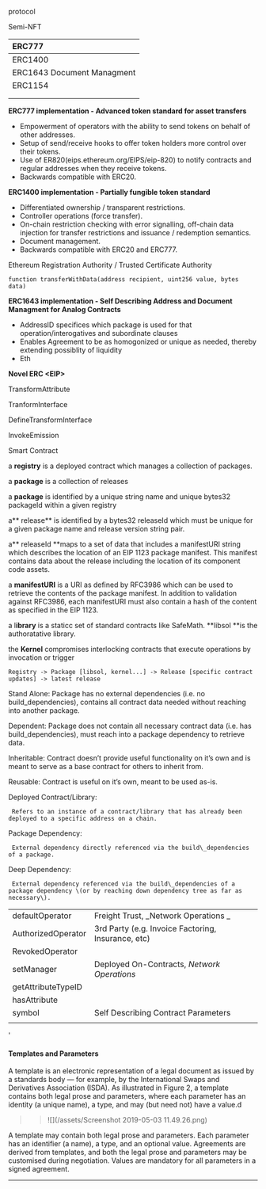 protocol

Semi-NFT

| ERC777 |
| :--- |
| ERC1400 |
| ERC1643 Document Managment |
| ERC1154 |
|  |
|  |

**ERC777 implementation - Advanced token standard for asset transfers**

* Empowerment of operators with the ability to send tokens on behalf of other addresses.
* Setup of send/receive hooks to offer token holders more control over their tokens.
* Use of ER820\(eips.ethereum.org/EIPS/eip-820\) to notify contracts and regular addresses when they receive tokens.
* Backwards compatible with ERC20.

**ERC1400 implementation - Partially fungible token standard**

* Differentiated ownership / transparent restrictions.
* Controller operations \(force transfer\).
* On-chain restriction checking with error signalling, off-chain data injection for transfer restrictions and issuance / redemption semantics.
* Document management.
* Backwards compatible with ERC20 and ERC777.

Ethereum Registration Authority / Trusted Certificate Authority

```
function transferWithData(address recipient, uint256 value, bytes data)
```

**ERC1643 implementation - Self Describing Address and Document Managment for Analog Contracts**

* AddressID specifices which package is used for that operation/interogatives and subordinate clauses  
* Enables Agreement to be as homogonized or unique as needed, thereby extending possiblity of liquidity 
* Eth

**Novel ERC &lt;EIP&gt;**

TransformAttribute

TranformInterface

DefineTransformInterface

InvokeEmission

Smart Contract



a **registry** is a deployed contract which manages a collection of packages.

a **package** is a collection of releases

a **package** is identified by a unique string name and unique bytes32 packageId within a given registry

a** release** is identified by a bytes32 releaseId which must be unique for a given package name and release version string pair.

a** releaseId **maps to a set of data that includes a manifestURI string which describes the location of an EIP 1123 package manifest. This manifest contains data about the release including the location of its component code assets.

a **manifestURI** is a URI as defined by RFC3986 which can be used to retrieve the contents of the package manifest. In addition to validation against RFC3986, each manifestURI must also contain a hash of the content as specified in the EIP 1123.

a l**ibrary** is a staticc set of standard contracts like SafeMath. **libsol **is the authoratative library.

the **Kernel** compromises interlocking contracts that execute operations by invocation or trigger

```
Registry -> Package [libsol, kernel...] -> Release [specific contract updates] -> latest release
```

Stand Alone:    Package has no external dependencies \(i.e. no build\_dependencies\), contains all contract data needed without reaching into another package.

Dependent:    Package does not contain all necessary contract data \(i.e. has build\_dependencies\), must reach into a package dependency to retrieve data.

Inheritable:    Contract doesn’t provide useful functionality on it’s own and is meant to serve as a base contract for others to inherit from.

Reusable:    Contract is useful on it’s own, meant to be used as-is.

Deployed Contract/Library:

```
 Refers to an instance of a contract/library that has already been deployed to a specific address on a chain.
```

Package Dependency:

```
 External dependency directly referenced via the build\_dependencies of a package.
```

Deep Dependency:

```
 External dependency referenced via the build\_dependencies of a package dependency \(or by reaching down dependency tree as far as necessary\).
```

|  |  |
| :--- | :--- |
| defaultOperator | Freight Trust, _Network Operations _ |
| AuthorizedOperator | 3rd Party \(e.g. Invoice Factoring, Insurance, etc\) |
| RevokedOperator |  |
| setManager | Deployed On-Contracts, _Network Operations_ |
| getAttributeTypeID |  |
| hasAttribute |  |
| symbol | Self Describing Contract Parameters |
|  |  |

'

#### Templates and Parameters

A template is an electronic representation of a legal document as issued by a standards body — for example, by the International Swaps and Derivatives Association \(ISDA\). As illustrated in Figure 2, a template contains both legal prose and parameters, where each parameter has an identity \(a unique name\), a type, and may \(but need not\) have a value.d

> > ![](/assets/Screenshot 2019-05-03 11.49.26.png)

A template may contain both legal prose and parameters. Each parameter has an identifier \(a name\), a type, and an optional value. Agreements are derived from templates, and both the legal prose and parameters may be customised during negotiation. Values are mandatory for all parameters in a signed agreement.

---



